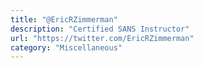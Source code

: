 ```yaml
---
title: "@EricRZimmerman"
description: "Certified SANS Instructor"
url: "https://twitter.com/EricRZimmerman"
category: "Miscellaneous"
---
```

